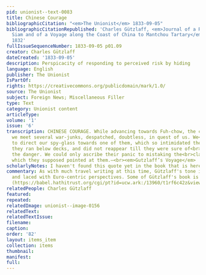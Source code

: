 ```yaml
---
pid: unionist--text-0083
title: Chinese Courage
bibliographicCitation: "<em>The Unionist</em> 1833-09-05"
bibliographicCitationRepublished: 'Charles Gützlaff, <em>Journal of a Residence in
  Siam and of a Voyage along the Coast of China to Mantchou Tartary</em> Canton, China:
  1832'
fullIssueSequenceNumber: 1833-09-05 p01.09
creator: Charles Gützlaff
dateCreated: '1833-09-05'
description: Perspicacity of responding to perceived risk by hiding
language: English
publisher: The Unionist
IsPartOf: 
rights: https://creativecommons.org/publicdomain/mark/1.0/
source: The Unionist
subject: Foreign News; Miscellaneous Filler
type: Text
category: Unionist content
articleType: 
volume: '1'
issue: '6'
transcription: CHINESE COURAGE. While advancing towards Fuh-chow, the capital of Fuh-keen<br>province,
  we meet several war-junks, despatched, doubtless, in quest of us. We<br>happened
  to direct our spy-glass towards one of them, which so intimidated the<br>crew, that
  they ran below decks, and did not reappear till they were sure of<br>having escaped
  the danger. We could only ascribe their panic to mistaking the<br>class for a gun,
  which they supposed pointed at them.—<br><em>Gutzlaff’s Voyage</em>
scholarlyNotes: I haven't found this quote yet in the book that is here - https://babel.hathitrust.org/cgi/pt?id=ucw.ark:/13960/t1rf6c42z&view=1up&seq=5
commentary: As with much travel writing at this time, Gützlaff's tone is patronizing
  and laced with Euro-centric perspectives. Some of Gützlaff's book is available [here]
  (https://babel.hathitrust.org/cgi/pt?id=ucw.ark:/13960/t1rf6c42z&view=1up&seq=5)
relatedPeople: Charles Gützlaff
featured: 
repeated: 
relatedImage: unionist--image-0156
relatedText: 
relatedTextIssue: 
filename: 
caption: 
order: '82'
layout: items_item
collection: items
thumbnail: 
manifest: 
full: 
---
```

